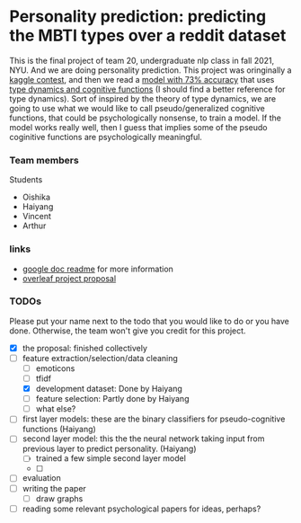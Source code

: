 # Personality prediction: predicting the MBTI types over a reddit dataset

This is the final project of team 20, undergraduate nlp class in fall 2021, NYU. And we are doing personality prediction. This project was oringinally a [kaggle contest](https://www.kaggle.com/datasnaek/mbti-type), and then we read a [model with 73% accuracy](https://www.kaggle.com/zeyadkhalid/mbti-personality-types-classification-73-accuracy) that uses [type dynamics and cognitive functions](https://www.myersbriggs.org/my-mbti-personality-type/understanding-mbti-type-dynamics/type-dynamics.htm#:~:text=Type%20Dynamics.%20MBTI%C2%AE%20type%20is%20more%20than%20simply,an%20interrelated%20way%20to%20establish%20balance%20and%20effectiveness.) (I should find a better reference for type dynamics). Sort of inspired by the theory of type dynamics, we are going to use what we would like to call pseudo/generalized cognitive functions, that could be psychologically nonsense, to train a model. If the model works really well, then I guess that implies some of the pseudo coginitive functions are psychologically meaningful. 


### Team members

Students
- Oishika
- Haiyang
- Vincent
- Arthur

### links

- [google doc readme](https://docs.google.com/document/d/1UbfpTt0nYHkp2IjpMEiPJMHar7e8d3_kyFDOBw5yV8I/edit?usp=sharing) for more information
- [overleaf project proposal](https://www.overleaf.com/project/618d05ba58988c2754d187ec)

### TODOs

Please put your name next to the todo that you would like to do or you have done. Otherwise, the team won't give you credit for this project. 

- [x] the proposal: finished collectively
- [ ] feature extraction/selection/data cleaning
    - [ ] emoticons
    - [ ] tfidf
    - [x] development dataset: Done by Haiyang
    - [ ] feature selection: Partly done by Haiyang
    - [ ] what else?  
- [ ] first layer models: these are the binary classifiers for pseudo-cognitive functions (Haiyang)
- [ ] second layer model: this the the neural network taking input from previous layer to predict personality. (Haiyang)
    - [ ] trained a few simple second layer model
    - [ ] 
- [ ] evaluation 
- [ ] writing the paper
    - [ ] draw graphs
- [ ] reading some relevant psychological papers for ideas, perhaps? 